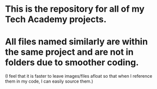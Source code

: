 # This is the repository for all of my Tech Academy projects. 

# All files named similarly are within the same project and are not in folders due to smoother coding. 
(I feel that it is faster to leave images/files afloat so that when I reference them in my code, I can easily source them.)
